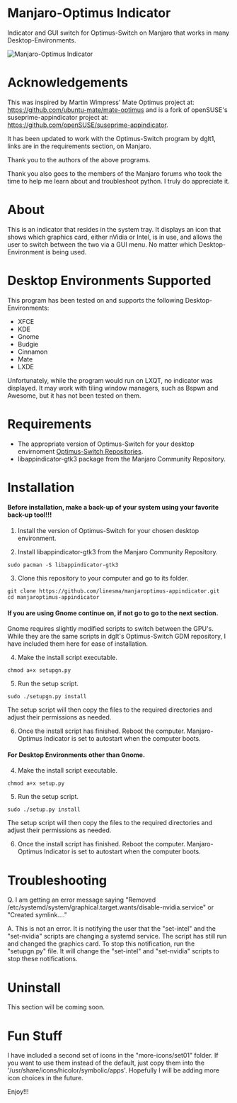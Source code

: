# Manjaro-Optimus Indicator
Indicator and GUI switch for Optimus-Switch on Manjaro that works in many Desktop-Environments.

![Manjaro-Optimus Indicator](https://github.com/linesma/manjaroptimus-appindicator/blob/master/screenshots/screenshot.jpg)     

# Acknowledgements
This was inspired by Martin Wimpress' Mate Optimus project at: https://github.com/ubuntu-mate/mate-optimus and is a fork of openSUSE's suseprime-appindicator project at: https://github.com/openSUSE/suseprime-appindicator.

It has been updated to work with the Optimus-Switch program by dglt1, links are in the requirements section, on Manjaro.

Thank you to the authors of the above programs.

Thank you also goes to the members of the Manjaro forums who took the time to help me learn about and troubleshoot python. I truly do appreciate it.

# About

This is an indicator that resides in the system tray. It displays an icon that shows which graphics card, either nVidia or Intel, is in use, and allows the user to switch between the two via a GUI menu. No matter which Desktop-Environment is being used.

# Desktop Environments Supported

This program has been tested on and supports the following Desktop-Environments:
- XFCE
- KDE
- Gnome
- Budgie
- Cinnamon
- Mate
- LXDE

Unfortunately, while the program would run on LXQT, no indicator was displayed. It may work with tiling window managers, such as Bspwn and Awesome, but it has not been tested on them.

# Requirements
- The appropriate version of Optimus-Switch for your desktop envirnoment [Optimus-Switch Repositories](https://github.com/dglt1).
- libappindicator-gtk3 package from the Manjaro Community Repository.

# Installation

#### Before installation, make a back-up of your system using your favorite back-up tool!!!

1. Install the version of Optimus-Switch for your chosen desktop environment.

2. Install libappindicator-gtk3 from the Manjaro Community Repository.
```
sudo pacman -S libappindicator-gtk3
```
3. Clone this repository to your computer and go to its folder.
```
git clone https://github.com/linesma/manjaroptimus-appindicator.git
cd manjaroptimus-appindicator
```

#### If you are using Gnome continue on, if not go to go to the next section.

Gnome requires slightly modified scripts to switch between the GPU's. While they are the same scripts in dglt's Optimus-Switch GDM repository, I have included them here for ease of installation.

4. Make the install script executable.
```
chmod a+x setupgn.py
```

5. Run the setup script.
```
sudo ./setupgn.py install
```

The setup script will then copy the files to the required directories and adjust their permissions as needed.

6. Once the install script has finished. Reboot the computer. Manjaro-Optimus Indicator is set to autostart when the computer boots.

#### For Desktop Environments other than Gnome.

4. Make the install script executable.
```
chmod a+x setup.py
```

5. Run the setup script.
```
sudo ./setup.py install
```

The setup script will then copy the files to the required directories and adjust their permissions as needed.

6. Once the install script has finished. Reboot the computer. Manjaro-Optimus Indicator is set to autostart when the computer boots.

# Troubleshooting

Q. I am getting an error message saying "Removed /etc/systemd/system/graphical.target.wants/disable-nvidia.service" or "Created symlink...."

A. This is not an error. It is notifying the user that the "set-intel" and the "set-nvidia" scripts are changing a systemd service. The script has still run and changed the graphics card. To stop this notification, run the "setupgn.py" file. It will change the "set-intel" and "set-nvidia" scripts to stop these notifications. 

# Uninstall

This section will be coming soon.

# Fun Stuff

I have included a second set of icons in the "more-icons/set01" folder. If you want to use them instead of the default, just copy them into the '/usr/share/icons/hicolor/symbolic/apps'. Hopefully I will be adding more icon choices in the future.

Enjoy!!!
